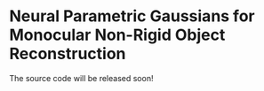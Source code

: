 # Neural Parametric Gaussians for Monocular Non-Rigid Object Reconstruction
The source code will be released soon!

